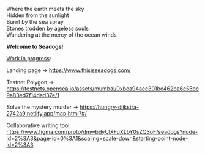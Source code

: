 Where the earth meets the sky<br />
Hidden from the sunlight<br />
Burnt by the sea spray<br />
Stones trodden by ageless souls<br />
Wandering at the mercy of the ocean winds<br />

**Welcome to Seadogs!**

<ins>Work in progress</ins>:

Landing page -> https://www.thisisseadogs.com/

Testnet Polygon -> https://testnets.opensea.io/assets/mumbai/0xbca94aec301bc462ba6c55bc9a83ed7f14dad37e/1

Solve the mystery murder -> https://hungry-dijkstra-2742a9.netlify.app/map.html?#/

Collaborative writing tool: https://www.figma.com/proto/dmwbdyUlXFuXLbY0sZQ3oF/seadogs?node-id=2%3A3&page-id=0%3A1&scaling=scale-down&starting-point-node-id=2%3A3

<!---
seadogslab/seadogslab is a ✨ special ✨ repository because its `README.md` (this file) appears on your GitHub profile.
You can click the Preview link to take a look at your changes.
--->
